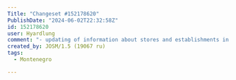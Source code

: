 ```yaml
---
Title: "Changeset #152178620"
PublishDate: "2024-06-02T22:32:58Z"
id: 152178620
user: Hyardlung
comment: "- updating of information about stores and establishments in Nikole Ðurkovića Square- gym on Šetalište 5 Danica\n- a lot of streetlights"
created_by: JOSM/1.5 (19067 ru)
tags:
  - Montenegro

---
```

